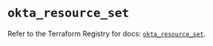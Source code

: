 # `okta_resource_set`

Refer to the Terraform Registry for docs: [`okta_resource_set`](https://registry.terraform.io/providers/okta/okta/4.12.0/docs/resources/resource_set).
